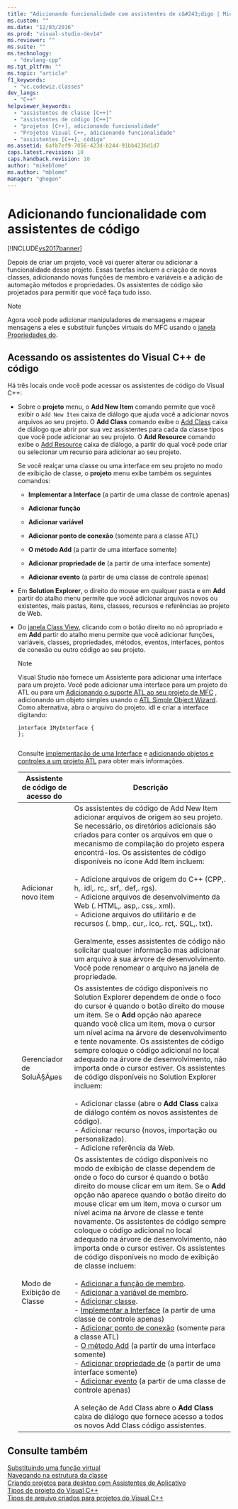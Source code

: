 ```yaml
---
title: "Adicionando funcionalidade com assistentes de c&#243;digo | Microsoft Docs"
ms.custom: ""
ms.date: "12/03/2016"
ms.prod: "visual-studio-dev14"
ms.reviewer: ""
ms.suite: ""
ms.technology: 
  - "devlang-cpp"
ms.tgt_pltfrm: ""
ms.topic: "article"
f1_keywords: 
  - "vc.codewiz.classes"
dev_langs: 
  - "C++"
helpviewer_keywords: 
  - "assistentes de classe [C++]"
  - "assistentes de código [C++]"
  - "projetos [C++], adicionando funcionalidade"
  - "Projetos Visual C++, adicionando funcionalidade"
  - "assistentes [C++], código"
ms.assetid: 6afb7ef9-7056-423d-b244-91bb4236d1d7
caps.latest.revision: 10
caps.handback.revision: 10
author: "mikeblome"
ms.author: "mblome"
manager: "ghogen"
---
```

# Adicionando funcionalidade com assistentes de c&#243;digo
[!INCLUDE[vs2017banner](../assembler/inline/includes/vs2017banner.md)]

Depois de criar um projeto, você vai querer alterar ou adicionar a funcionalidade desse projeto.  Essas tarefas incluem a criação de novas classes, adicionando novas funções de membro e variáveis e a adição de automação métodos e propriedades.  Os assistentes de código são projetados para permitir que você faça tudo isso.  
  
> [!NOTE]
>  Agora você pode adicionar manipuladores de mensagens e mapear mensagens a eles e substituir funções virtuais do MFC usando o  [janela Propriedades do](../Topic/Properties%20Window.md).  
  
## Acessando os assistentes do Visual C\+\+ de código  
 Há três locais onde você pode acessar os assistentes de código do Visual C\+\+:  
  
-   Sobre o  **projeto** menu, o  **Add New Item** comando permite que você exibir o `Add New Item` caixa de diálogo que ajuda você a adicionar novos arquivos ao seu projeto.  O  **Add Class** comando exibe o  [Add Class](../ide/add-class-dialog-box.md) caixa de diálogo que abrir por sua vez assistentes para cada da classe tipos que você pode adicionar ao seu projeto.  O  **Add Resource** comando exibe o  [Add Resource](../Topic/Add%20Resource%20Dialog%20Box.md) caixa de diálogo, a partir do qual você pode criar ou selecionar um recurso para adicionar ao seu projeto.  
  
     Se você realçar uma classe ou uma interface em seu projeto no modo de exibição de classe, o  **projeto** menu exibe também os seguintes comandos:  
  
    -   **Implementar a Interface** \(a partir de uma classe de controle apenas\)  
  
    -   **Adicionar função**  
  
    -   **Adicionar variável**  
  
    -   **Adicionar ponto de conexão** \(somente para a classe ATL\)  
  
    -   **O método Add** \(a partir de uma interface somente\)  
  
    -   **Adicionar propriedade de** \(a partir de uma interface somente\)  
  
    -   **Adicionar evento** \(a partir de uma classe de controle apenas\)  
  
-   Em  **Solution Explorer**, o direito do mouse em qualquer pasta e em  **Add** partir do atalho menu permite que você adicionar arquivos novos ou existentes, mais pastas, itens, classes, recursos e referências ao projeto de Web.  
  
-   Do  [janela Class View](http://msdn.microsoft.com/pt-br/8d7430a9-3e33-454c-a9e1-a85e3d2db925), clicando com o botão direito no nó apropriado e em  **Add** partir do atalho menu permite que você adicionar funções, variáveis, classes, propriedades, métodos, eventos, interfaces, pontos de conexão ou outro código ao seu projeto.  
  
    > [!NOTE]
    >  Visual Studio não fornece um Assistente para adicionar uma interface para um projeto.  Você pode adicionar uma interface para um projeto do ATL ou para um  [Adicionando o suporte ATL ao seu projeto de MFC](../mfc/reference/adding-atl-support-to-your-mfc-project.md) , adicionando um objeto simples usando o  [ATL Simple Object Wizard](../atl/reference/atl-simple-object-wizard.md).  Como alternativa, abra o arquivo do projeto. idl e criar a interface digitando:  
  
    ```  
    interface IMyInterface {  
    };  
  
    ```  
  
     Consulte  [implementação de uma Interface](../ide/implementing-an-interface-visual-cpp.md) e  [adicionando objetos e controles a um projeto ATL](../atl/reference/adding-objects-and-controls-to-an-atl-project.md) para obter mais informações.  
  
    |Assistente de código de acesso do|Descrição|  
    |---------------------------------------|---------------|  
    |Adicionar novo item|Os assistentes de código de Add New Item adicionar arquivos de origem ao seu projeto.  Se necessário, os diretórios adicionais são criados para conter os arquivos em que o mecanismo de compilação do projeto espera encontrá\-los.  Os assistentes de código disponíveis no ícone Add Item incluem:<br /><br /> -   Adicione arquivos de origem do C\+\+ \(CPP,. h,. idl,. rc,. srf,. def,. rgs\).<br />-   Adicione arquivos de desenvolvimento da Web \(. HTML,. asp,. css,. xml\).<br />-   Adicione arquivos do utilitário e de recursos \(. bmp,. cur,. ico,. rct,. SQL,. txt\).<br /><br /> Geralmente, esses assistentes de código não solicitar qualquer informação mas adicionar um arquivo à sua árvore de desenvolvimento.  Você pode renomear o arquivo na janela de propriedade.|  
    |Gerenciador de SoluÃ§Ãµes|Os assistentes de código disponíveis no Solution Explorer dependem de onde o foco do cursor é quando o botão direito do mouse um item.  Se o  **Add** opção não aparece quando você clica um item, mova o cursor um nível acima na árvore de desenvolvimento e tente novamente.  Os assistentes de código sempre coloque o código adicional no local adequado na árvore de desenvolvimento, não importa onde o cursor estiver.  Os assistentes de código disponíveis no Solution Explorer incluem:<br /><br /> -   Adicionar classe \(abre o  **Add Class** caixa de diálogo contém os novos assistentes de código\).<br />-   Adicionar recurso \(novos, importação ou personalizado\).<br />-   Adicione referência da Web.|  
    |Modo de Exibição de Classe|Os assistentes de código disponíveis no modo de exibição de classe dependem de onde o foco do cursor é quando o botão direito do mouse clicar em um item.  Se o  **Add** opção não aparece quando o botão direito do mouse clicar em um item, mova o cursor um nível acima na árvore de classe e tente novamente.  Os assistentes de código sempre coloque o código adicional no local adequado na árvore de desenvolvimento, não importa onde o cursor estiver.  Os assistentes de código disponíveis no modo de exibição de classe incluem:<br /><br /> -   [Adicionar a função de membro](../ide/adding-a-member-function-visual-cpp.md).<br />-   [Adicionar a variável de membro](../ide/adding-a-member-variable-visual-cpp.md).<br />-   [Adicionar classe](../Topic/Adding%20a%20Class%20\(Visual%20C++\).md).<br />-   [Implementar a Interface](../Topic/Implement%20Interface%20Wizard.md) \(a partir de uma classe de controle apenas\)<br />-   [Adicionar ponto de conexão](../ide/implement-connection-point-wizard.md) \(somente para a classe ATL\)<br />-   [O método Add](../ide/add-method-wizard.md) \(a partir de uma interface somente\)<br />-   [Adicionar propriedade de](../ide/names-add-property-wizard.md) \(a partir de uma interface somente\)<br />-   [Adicionar evento](../ide/add-event-wizard.md) \(a partir de uma classe de controle apenas\)<br /><br /> A seleção de Add Class abre o  **Add Class** caixa de diálogo que fornece acesso a todos os novos Add Class código assistentes.|  
  
## Consulte também  
 [Substituindo uma função virtual](../Topic/Overriding%20a%20Virtual%20Function%20\(Visual%20C++\).md)   
 [Navegando na estrutura da classe](../ide/navigating-the-class-structure-visual-cpp.md)   
 [Criando projetos para desktop com Assistentes de Aplicativo](../ide/creating-desktop-projects-by-using-application-wizards.md)   
 [Tipos de projeto do Visual C\+\+](../ide/visual-cpp-project-types.md)   
 [Tipos de arquivo criados para projetos do Visual C\+\+](../ide/file-types-created-for-visual-cpp-projects.md)